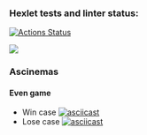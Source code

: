 ### Hexlet tests and linter status:
[![Actions Status](https://github.com/lo0ken/java-project-lvl1/workflows/hexlet-check/badge.svg)](https://github.com/lo0ken/java-project-lvl1/actions)

<a href="https://codeclimate.com/github/codeclimate/codeclimate/maintainability"><img src="https://api.codeclimate.com/v1/badges/a99a88d28ad37a79dbf6/maintainability" /></a>

### Ascinemas
#### Even game
* Win case
[![asciicast](https://asciinema.org/a/K4vatJ6UZ4oDvPXEZZaPCmCAL.svg)](https://asciinema.org/a/K4vatJ6UZ4oDvPXEZZaPCmCAL)
* Lose case
[![asciicast](https://asciinema.org/a/WxIXRya4DNRmYY4SlY7XeXR0q.svg)](https://asciinema.org/a/WxIXRya4DNRmYY4SlY7XeXR0q)